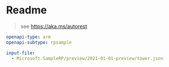 # Readme

> see https://aka.ms/autorest

```yaml
openapi-type: arm 
openapi-subtype: rpsample
```

```yaml $(tag) == '2021-01-01-preview'
input-file: 
  - Microsoft.SampleRP/preview/2021-01-01-preview/tower.json
```